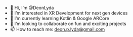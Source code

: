 - 👋 Hi, I’m @DeonLyda
- 👀 I’m interested in XR Development for next gen devices
- 🌱 I’m currently learning Kotlin & Google ARCore
- 💞️ I’m looking to collaborate on fun and exciting projects
- 📫 How to reach me: deon.p.lyda@gmail.com

<!---
DeonLyda/DeonLyda is a ✨ special ✨ repository because its `README.md` (this file) appears on your GitHub profile.
You can click the Preview link to take a look at your changes.
--->
